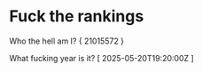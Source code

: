 # Fuck the rankings

Who the hell am I?
{ 21015572 }

What fucking year is it?
[ 2025-05-20T19:20:00Z ]
